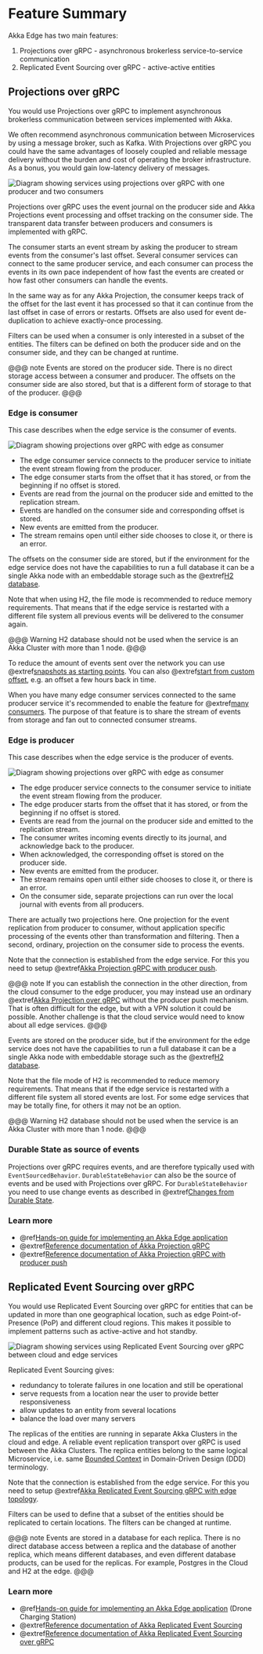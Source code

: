 # Feature Summary

Akka Edge has two main features:

1. Projections over gRPC - asynchronous brokerless service-to-service communication
1. Replicated Event Sourcing over gRPC - active-active entities

## Projections over gRPC

You would use Projections over gRPC to implement asynchronous brokerless communication between services
implemented with Akka.

We often recommend asynchronous communication between Microservices by using a message broker, such as Kafka.
With Projections over gRPC you could have the same advantages of loosely coupled and reliable message delivery
without the burden and cost of operating the broker infrastructure. As a bonus, you would gain low-latency
delivery of messages.

![Diagram showing services using projections over gRPC with one producer and two consumers](images/projection-over-grpc.svg)

Projections over gRPC uses the event journal on the producer side and Akka Projections event processing and offset
tracking on the consumer side. The transparent data transfer between producers and consumers is implemented with
gRPC.

The consumer starts an event stream by asking the producer to stream events from the consumer's last offset.
Several consumer services can connect to the same producer service, and each consumer can process the events
in its own pace independent of how fast the events are created or how fast other consumers can handle the events.

In the same way as for any Akka Projection, the consumer keeps track of the offset for the last event it has
processed so that it can continue from the last offset in case of errors or restarts. Offsets are also used for
event de-duplication to achieve exactly-once processing.

Filters can be used when a consumer is only interested in a subset of the entities. The filters can be defined
on both the producer side and on the consumer side, and they can be changed at runtime.

@@@ note
Events are stored on the producer side. There is no direct storage access between a consumer and
producer. The offsets on the consumer side are also stored, but that is a different form of storage to that of the
producer.
@@@

### Edge is consumer

This case describes when the edge service is the consumer of events.

![Diagram showing projections over gRPC with edge as consumer](images/edge-consumer.svg)

* The edge consumer service connects to the producer service to initiate the event stream flowing from the producer.
* The edge consumer starts from the offset that it has stored, or from the beginning if no offset is stored.
* Events are read from the journal on the producer side and emitted to the replication stream.
* Events are handled on the consumer side and corresponding offset is stored.
* New events are emitted from the producer.
* The stream remains open until either side chooses to close it, or there is an error.

The offsets on the consumer side are stored, but if the environment for the edge service does not
have the capabilities to run a full database it can be a single Akka node with an embeddable storage such as the @extref[H2 database](akka-persistence-r2dbc:getting-started.html#using-h2).

Note that when using H2, the file mode is recommended to reduce memory requirements. That means that if the edge service is restarted
with a different file system all previous events will be delivered to the consumer again.

@@@ Warning
H2 database should not be used when the service is an Akka Cluster with more than 1 node.
@@@

To reduce the amount of events sent over the network you can use @extref[snapshots as starting points](akka-projection:grpc.html#starting-from-snapshots).
You can also @extref[start from custom offset](akka-projection:grpc.html#start-from-custom-offset), e.g. an offset
a few hours back in time.

When you have many edge consumer services connected to the same producer service it's recommended to enable the
feature for @extref[many consumers](akka-projection:grpc.html#many-consumers). The purpose of that feature is to
share the stream of events from storage and fan out to connected consumer streams.

### Edge is producer

This case describes when the edge service is the producer of events.

![Diagram showing projections over gRPC with edge as consumer](images/edge-producer.svg)

* The edge producer service connects to the consumer service to initiate the event stream flowing from the producer.
* The edge producer starts from the offset that it has stored, or from the beginning if no offset is stored.
* Events are read from the journal on the producer side and emitted to the replication stream.
* The consumer writes incoming events directly to its journal, and acknowledge back to the producer.
* When acknowledged, the corresponding offset is stored on the producer side.
* New events are emitted from the producer.
* The stream remains open until either side chooses to close it, or there is an error.
* On the consumer side, separate projections can run over the local journal with events from all producers.

There are actually two projections here. One projection for the event replication from producer to consumer,
without application specific processing of the events other than transformation and filtering. Then a second, ordinary,
projection on the consumer side to process the events.

Note that the connection is established from the edge service. For this you need to setup @extref[Akka Projection gRPC with producer push](akka-projection:grpc-producer-push.html).

@@@ note
If you can establish the connection in the other direction, from the cloud consumer to the edge producer, you may
instead use an ordinary @extref[Akka Projection over gRPC](akka-projection:grpc.html) without the producer push mechanism.
That is often difficult for the edge, but with a VPN solution it could be possible. Another challenge is
that the cloud service would need to know about all edge services.
@@@

Events are stored on the producer side, but if the environment for the edge service does not
have the capabilities to run a full database it can be a single Akka node with embeddable storage such as the @extref[H2 database](akka-persistence-r2dbc:getting-started.html#using-h2).

Note that the file mode of H2 is recommended to reduce memory requirements. That means that if the edge service is restarted
with a different file system all stored events are lost. For some edge services that may be totally fine, for others
it may not be an option.

@@@ Warning
H2 database should not be used when the service is an Akka Cluster with more than 1 node.
@@@

### Durable State as source of events

Projections over gRPC requires events, and are therefore typically used with `EventSourcedBehavior`.
`DurableStateBehavior` can also be the source of events and be used with Projections over gRPC.
For `DurableStateBehavior` you need to use change events as described in @extref[Changes from Durable State](akka-projection:durable-state.html#sourceprovider-for-eventsbyslices).

### Learn more

* @ref[Hands-on guide for implementing an Akka Edge application](guide.md)
* @extref[Reference documentation of Akka Projection gRPC](akka-projection:grpc.html)
* @extref[Reference documentation of Akka Projection gRPC with producer push](akka-projection:grpc-producer-push.html)

## Replicated Event Sourcing over gRPC

You would use Replicated Event Sourcing over gRPC for entities that can be updated in more than one geographical
location, such as edge Point-of-Presence (PoP) and different cloud regions. This makes it possible to implement
patterns such as active-active and hot standby.

![Diagram showing services using Replicated Event Sourcing over gRPC between cloud and edge services](images/edge-res.svg)

Replicated Event Sourcing gives:

* redundancy to tolerate failures in one location and still be operational
* serve requests from a location near the user to provide better responsiveness
* allow updates to an entity from several locations
* balance the load over many servers

The replicas of the entities are running in separate Akka Clusters in the cloud and edge.
A reliable event replication transport over gRPC is used between the Akka Clusters. The replica entities belong
to the same logical Microservice, i.e. same [Bounded Context](https://martinfowler.com/bliki/BoundedContext.html)
in Domain-Driven Design (DDD) terminology.

Note that the connection is established from the edge service. For this you need to setup @extref[Akka Replicated Event Sourcing gRPC with edge topology](akka-projection:grpc-replicated-event-sourcing-transport.html#edge-topology).

Filters can be used to define that a subset of the entities should be replicated to certain locations.
The filters can be changed at runtime.

@@@ note
Events are stored in a database for each replica. There is no direct database access between a replica and
the database of another replica, which means different databases, and even different database products, can
be used for the replicas. For example, Postgres in the Cloud and H2 at the edge.
@@@

### Learn more

* @ref[Hands-on guide for implementing an Akka Edge application](guide.md) (Drone Charging Station)
* @extref[Reference documentation of Akka Replicated Event Sourcing](akka:typed/replicated-eventsourcing.html)
* @extref[Reference documentation of Akka Replicated Event Sourcing over gRPC](akka-projection:grpc-replicated-event-sourcing-transport.html)
